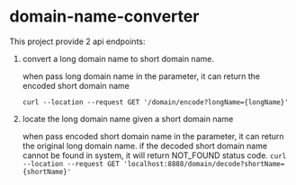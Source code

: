 # domain-name-converter
This project provide 2 api endpoints:
1. convert a long domain name to short domain name. 

   when pass long domain name in the parameter, it can return the encoded short domain name 

   `curl --location --request GET '/domain/encode?longName={longName}'`

2. locate the long domain name given a short domain name
   
   when pass encoded short domain name in the parameter, it can return the original long domain name.
   if the decoded short domain name cannot be found in system, it will return NOT_FOUND status code.
      `curl --location --request GET 'localhost:8888/domain/decode?shortName={shortName}'`
